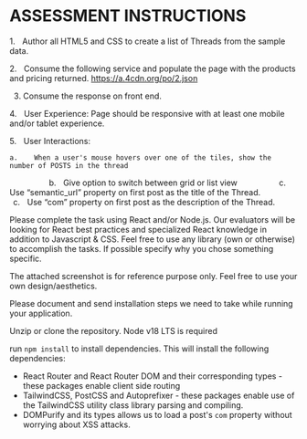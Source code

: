 
# ASSESSMENT INSTRUCTIONS


1.    Author all HTML5 and CSS to create a list of Threads from the sample data.

2.    Consume the following service and populate the page with the products and pricing returned. 
https://a.4cdn.org/po/2.json

3. Consume the response on front end.

4.    User Experience: Page should be responsive with at least one mobile and/or tablet experience.

5.    User Interactions:

	a.    When a user's mouse hovers over one of the tiles, show the number of POSTS in the thread
                      b.    Give option to switch between grid or list view
                      c.    Use “semantic_url” property on first post as the title of the Thread.
                      c.    Use “com” property on first post as the description of the Thread.


Please complete the task using React and/or Node.js. Our evaluators will be looking for React best practices and specialized React knowledge in addition to Javascript & CSS. 
Feel free to use any library (own or otherwise) to accomplish the tasks. If possible specify why you chose something specific.

The attached screenshot is for reference purpose only. Feel free to use your own design/aesthetics.

Please document and send installation steps we need to take while running your application.


Unzip or clone the repository.
Node v18 LTS is required

run `npm install` to install dependencies. This will install the following dependencies:
* React Router and React Router DOM and their corresponding types - these packages enable client side routing
* TailwindCSS, PostCSS and Autoprefixer - these packages enable use of the TailwindCSS utility class library parsing and compiling.
* DOMPurify and its types allows us to load a post's `com` property without worrying about XSS attacks.